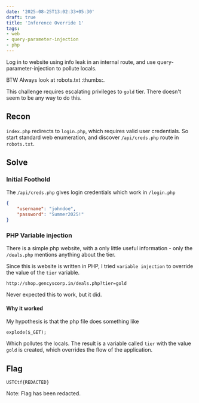 ```yaml
---
date: '2025-08-25T13:02:33+05:30'
draft: true
title: 'Inference Override 1'
tags:
- web
- query-parameter-injection
- php
---
```


Log in to website using info leak in an internal route, and use query-parameter-injection to pollute locals.

BTW Always look at robots.txt :thumbs:.

<!--more-->

This challenge requires escalating privileges to `gold` tier. There doesn't seem to be any way to do this.


## Recon

`index.php` redirects to `login.php`, which requires valid user credentials. So start standard web enumeration, and discover `/api/creds.php` route in `robots.txt`.

## Solve

### Initial Foothold

The `/api/creds.php` gives login credentials which work in `/login.php`

```json
{
    "username": "johndoe",
    "password": "Summer2025!"
}
```

### PHP Variable injection

There is a simple php website, with a only little useful information - only the `/deals.php` mentions anything about the tier.

Since this is website is written in PHP, I tried `variable injection` to override the value of the `tier` variable.

`http://shop.gencyscorp.in/deals.php?tier=gold`

Never expected this to work, but it did.

#### Why it worked

My hypothesis is that the php file does something like

```
explode($_GET);
```

Which pollutes the locals. The result is a variable called `tier` with the value `gold` is created, which overrides the flow of the application.

## Flag

`USTCtf{REDACTED}`

Note: Flag has been redacted.
